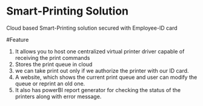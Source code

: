 # Smart-Printing Solution
Cloud based Smart-Printing solution secured with Employee-ID card 

#Feature
1. It allows you to host one centralized virtual printer driver capable of receiving the print commands
2. Stores the print queue in cloud 
3. we can take print out only if we authorize the printer with our ID card. 
4. A website, which shows the current print queue and user can modify the queue or reprint an old one. 
5. It also has powerBI report generator for checking the status of the printers along with error message.

